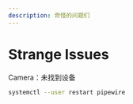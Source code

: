 ```yaml
---
description: 奇怪的问题们
---
```


# Strange Issues

Camera：未找到设备

```bash
systemctl --user restart pipewire
```
